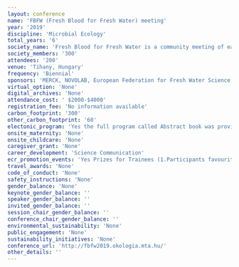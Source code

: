 ```yaml
---
layout: conference 
name: 'FBFW (Fresh Blood for Fresh Water) meeting'
year: '2019'
discipline: 'Microbial Ecology'
total_years: '6'
society_name: 'Fresh Blood for Fresh Water is a community meeting of early-career limnologists'
society_members: '300'
attendees: '200'
venue: 'Tihany, Hungary'
frequency: 'Biennial'
sponsors: 'MERCK, NOVOLAB, European Federation for Fresh Water Science'
virtual_option: 'None'
digital_archives: 'None'
attendance_cost: ' $2000-$4000'
registration_fee: 'No information available'
carbon_footprint: '300'
other_carbon_footprint: '60'
electonic_program: 'Yes the full program called Abstract book was provided online as a .pdf fileon the conference website.'
onsite_maternity: 'None'
onsite_childcare: 'None'
caregiver_grant: 'None'
career_development: 'Science Communication'
ecr_promotion_events: 'Yes Prizes for Trainees (1.Participants favourite talk. 2.Participants favourite poster.   3.Best in microbiology (selected byMiaBengtsson). 4.Best inexperimentalecology 5.Best in Community Ecology.  6.Best talkand best poster (selectionby theorganizers))'
travel_awards: 'None'
code_of_conduct: 'None'
safety_instructions: 'None'
gender_balance: 'None'
keynote_gender_balance: ''
speaker_gender_balance: ''
invited_gender_balance: ''
session_chair_gender_balance: ''
conference_chair_gender_balance: ''
environmental_sustainability: 'None'
public_engagement: 'None'
sustainability_initiatives: 'None'
conference_url: 'http://fbfw2019.okologia.mta.hu/'
other_details: ''
---
```

